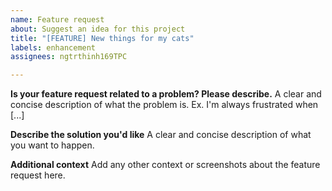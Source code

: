 ```yaml
---
name: Feature request
about: Suggest an idea for this project
title: "[FEATURE] New things for my cats"
labels: enhancement
assignees: ngtrthinh169TPC

---
```


**Is your feature request related to a problem? Please describe.**
A clear and concise description of what the problem is. Ex. I'm always frustrated when [...]

**Describe the solution you'd like**
A clear and concise description of what you want to happen.

**Additional context**
Add any other context or screenshots about the feature request here.
